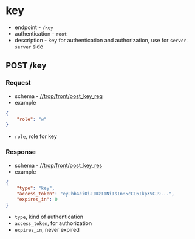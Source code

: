 # key

* endpoint - `/key`
* authentication - `root`
* description - key for authentication and authorization, use for
  `server-server` side

## POST /key

### Request

* schema - [//trop/front/post_key_req](../schema/front/post_key_req.json)
* example

```json
{
    "role": "w"
}
```

* `role`, role for key

### Response

* schema - [//trop/front/post_key_res](../schema/front/post_key_res.json)
* example

```json
{
    "type": "key",
    "access_token": "eyJhbGciOiJIUzI1NiIsInR5cCI6IkpXVCJ9...",
    "expires_in": 0
}
```

* `type`, kind of authentication
* `access_token`, for authorization
* `expires_in`, never expired
